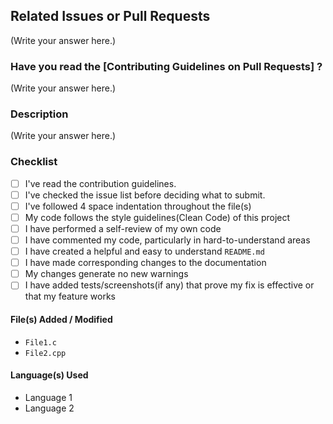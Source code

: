 ## Related Issues or Pull Requests

(Write your answer here.)

### Have you read the [Contributing Guidelines on Pull Requests] ?

(Write your answer here.)

### Description

(Write your answer here.)

### Checklist

- [ ] I've read the contribution guidelines.
- [ ] I've checked the issue list before deciding what to submit.
- [ ] I've followed 4 space indentation throughout the file(s)
- [ ] My code follows the style guidelines(Clean Code) of this project
- [ ] I have performed a self-review of my own code
- [ ] I have commented my code, particularly in hard-to-understand areas
- [ ] I have created a helpful and easy to understand `README.md`
- [ ] I have made corresponding changes to the documentation
- [ ] My changes generate no new warnings
- [ ] I have added tests/screenshots(if any) that prove my fix is effective or that my feature works

#### File(s) Added / Modified

- `File1.c`
- `File2.cpp`
<!-- Change it appropriately -->

#### Language(s) Used

- Language 1
- Language 2
